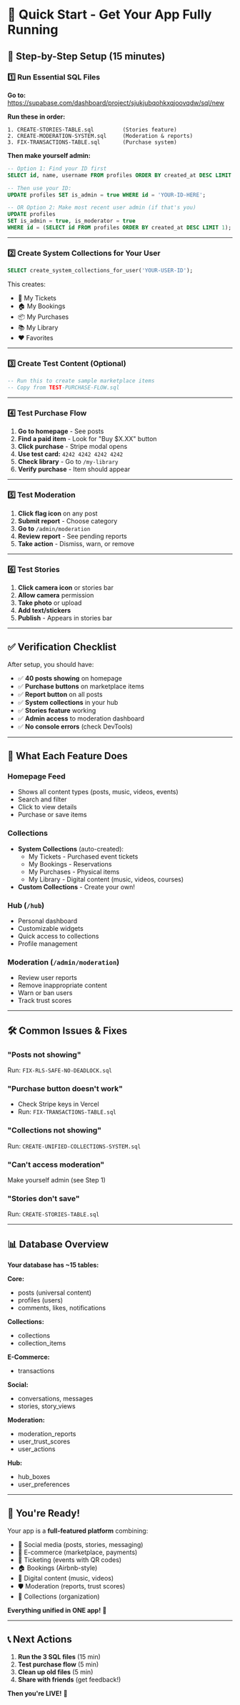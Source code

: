 # 🚀 Quick Start - Get Your App Fully Running

## 📝 Step-by-Step Setup (15 minutes)

### 1️⃣ Run Essential SQL Files

**Go to:** https://supabase.com/dashboard/project/sjukjubqohkxqjoovqdw/sql/new

**Run these in order:**

```
1. CREATE-STORIES-TABLE.sql         (Stories feature)
2. CREATE-MODERATION-SYSTEM.sql     (Moderation & reports)
3. FIX-TRANSACTIONS-TABLE.sql       (Purchase system)
```

**Then make yourself admin:**
```sql
-- Option 1: Find your ID first
SELECT id, name, username FROM profiles ORDER BY created_at DESC LIMIT 5;

-- Then use your ID:
UPDATE profiles SET is_admin = true WHERE id = 'YOUR-ID-HERE';

-- OR Option 2: Make most recent user admin (if that's you)
UPDATE profiles 
SET is_admin = true, is_moderator = true
WHERE id = (SELECT id FROM profiles ORDER BY created_at DESC LIMIT 1);
```

---

### 2️⃣ Create System Collections for Your User

```sql
SELECT create_system_collections_for_user('YOUR-USER-ID');
```

This creates:
- 🎫 My Tickets
- 🏠 My Bookings
- 📦 My Purchases
- 📚 My Library
- ❤️ Favorites

---

### 3️⃣ Create Test Content (Optional)

```sql
-- Run this to create sample marketplace items
-- Copy from TEST-PURCHASE-FLOW.sql
```

---

### 4️⃣ Test Purchase Flow

1. **Go to homepage** - See posts
2. **Find a paid item** - Look for "Buy $X.XX" button
3. **Click purchase** - Stripe modal opens
4. **Use test card:** `4242 4242 4242 4242`
5. **Check library** - Go to `/my-library`
6. **Verify purchase** - Item should appear

---

### 5️⃣ Test Moderation

1. **Click flag icon** on any post
2. **Submit report** - Choose category
3. **Go to** `/admin/moderation`
4. **Review report** - See pending reports
5. **Take action** - Dismiss, warn, or remove

---

### 6️⃣ Test Stories

1. **Click camera icon** or stories bar
2. **Allow camera** permission
3. **Take photo** or upload
4. **Add text/stickers**
5. **Publish** - Appears in stories bar

---

## ✅ Verification Checklist

After setup, you should have:

- ✅ **40 posts showing** on homepage
- ✅ **Purchase buttons** on marketplace items
- ✅ **Report button** on all posts
- ✅ **System collections** in your hub
- ✅ **Stories feature** working
- ✅ **Admin access** to moderation dashboard
- ✅ **No console errors** (check DevTools)

---

## 🎯 What Each Feature Does

### Homepage Feed
- Shows all content types (posts, music, videos, events)
- Search and filter
- Click to view details
- Purchase or save items

### Collections
- **System Collections** (auto-created):
  - My Tickets - Purchased event tickets
  - My Bookings - Reservations
  - My Purchases - Physical items
  - My Library - Digital content (music, videos, courses)
- **Custom Collections** - Create your own!

### Hub (`/hub`)
- Personal dashboard
- Customizable widgets
- Quick access to collections
- Profile management

### Moderation (`/admin/moderation`)
- Review user reports
- Remove inappropriate content
- Warn or ban users
- Track trust scores

---

## 🛠️ Common Issues & Fixes

### "Posts not showing"
Run: `FIX-RLS-SAFE-NO-DEADLOCK.sql`

### "Purchase button doesn't work"
- Check Stripe keys in Vercel
- Run: `FIX-TRANSACTIONS-TABLE.sql`

### "Collections not showing"
Run: `CREATE-UNIFIED-COLLECTIONS-SYSTEM.sql`

### "Can't access moderation"
Make yourself admin (see Step 1)

### "Stories don't save"
Run: `CREATE-STORIES-TABLE.sql`

---

## 📊 Database Overview

**Your database has ~15 tables:**

**Core:**
- posts (universal content)
- profiles (users)
- comments, likes, notifications

**Collections:**
- collections
- collection_items

**E-Commerce:**
- transactions

**Social:**
- conversations, messages
- stories, story_views

**Moderation:**
- moderation_reports
- user_trust_scores
- user_actions

**Hub:**
- hub_boxes
- user_preferences

---

## 🎉 You're Ready!

Your app is a **full-featured platform** combining:
- 📱 Social media (posts, stories, messaging)
- 🛒 E-commerce (marketplace, payments)
- 🎫 Ticketing (events with QR codes)
- 🏠 Bookings (Airbnb-style)
- 🎵 Digital content (music, videos)
- 🛡️ Moderation (reports, trust scores)
- 📁 Collections (organization)

**Everything unified in ONE app!** 🚀

---

## 📞 Next Actions

1. **Run the 3 SQL files** (15 min)
2. **Test purchase flow** (5 min)
3. **Clean up old files** (5 min)
4. **Share with friends** (get feedback!)

**Then you're LIVE!** 🎊


